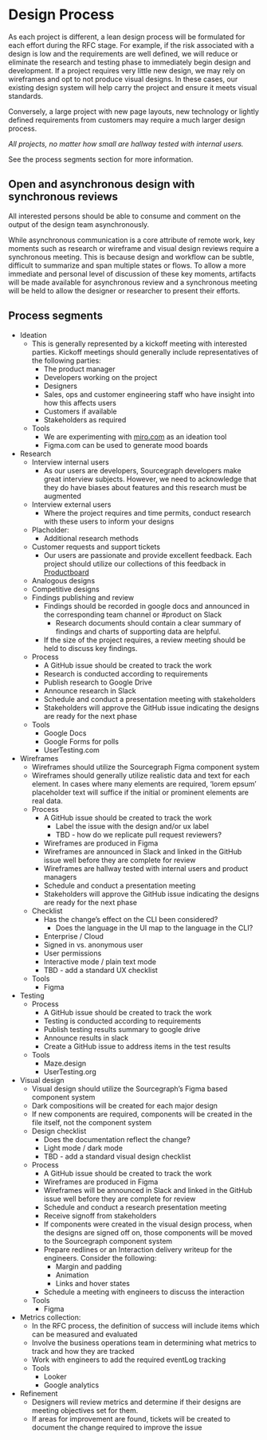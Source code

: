 # Design Process

As each project is different, a lean design process will be formulated for each effort during the RFC stage. For example, if the risk associated with a design is low and the requirements are well defined, we will reduce or eliminate the research and testing phase to immediately begin design and development.  If a project requires very little new design, we may rely on wireframes and opt to not produce visual designs. In these cases, our existing design system will help carry the project and ensure it meets visual standards.

Conversely, a large project with new page layouts, new technology or lightly defined requirements from customers may require a much larger design process.

_All projects, no matter how small are hallway tested with internal users._

See the process segments section for more information.

## Open and asynchronous design with synchronous reviews

All interested persons should be able to consume and comment on the output of the design team asynchronously. 

While asynchronous communication is a core attribute of remote work, key moments such as research or wireframe and visual design reviews require a synchronous meeting. This is because design and workflow can be subtle, difficult to summarize and span multiple states or flows. To allow a more immediate and personal level of discussion of these key moments, artifacts will be made available for asynchronous review and a synchronous meeting will be held to allow the designer or researcher to present their efforts.

## Process segments

*   Ideation
    *   This is generally represented by a kickoff meeting with interested parties. Kickoff meetings should generally include representatives of the following parties:
        *   The product manager
        *   Developers working on the project
        *   Designers
        *   Sales, ops and customer engineering staff who have insight into how this affects users
        *   Customers if available
        *   Stakeholders as required
    *   Tools
        *   We are experimenting with [miro.com](https://miro.com/) as an ideation tool
        *   Figma.com can be used to generate mood boards 
*   Research
    *   Interview internal users 
        *   As our users are developers, Sourcegraph developers make great interview subjects. However, we need to acknowledge that they do have biases about features and this research must be augmented 
    *   Interview external users
        *   Where the project requires and time permits, conduct research with these users to inform your designs
    *   Placholder: 
        *   Additional research methods
    *   Customer requests and support tickets
        *   Our users are passionate and provide excellent feedback. Each project should utilize our collections of this feedback in [Productboard](https://sourcegraph.productboard.com/)
    *   Analogous designs
    *   Competitive designs
    *   Findings publishing and review
        *   Findings should be recorded in google docs and announced in the corresponding team channel or #product on Slack
            *   Research documents should contain a clear summary of findings and charts of supporting data are helpful.
        *   If the size of the project requires, a review meeting should be held to discuss key findings.
    *   Process
        *   A GitHub issue should be created to track the work
        *   Research is conducted according to requirements
        *   Publish research to Google Drive
        *   Announce research in Slack
        *   Schedule and conduct a presentation meeting with stakeholders
        *   Stakeholders will approve the GitHub issue indicating the designs are ready for the next phase
    *   Tools
        *   Google Docs
        *   Google Forms for polls
        *   UserTesting.com
*   Wireframes
    *   Wireframes should utilize the Sourcegraph Figma component system
    *   Wireframes should generally utilize realistic data and text for each element. In cases where many elements are required, ‘lorem epsum’ placeholder text will suffice if the initial or prominent elements are real data.
    *   Process
        *   A GitHub issue should be created to track the work
            *   Label the issue with the design and/or ux label
            *   TBD - how do we replicate pull request reviewers? 
        *   Wireframes are produced in Figma
        *   Wireframes are announced in Slack and linked in the GitHub issue well before they are complete for review
        *   Wireframes are hallway tested with internal users and product managers
        *   Schedule and conduct a presentation meeting
        *   Stakeholders will approve the GitHub issue indicating the designs are ready for the next phase
    *   Checklist
        *   Has the change’s effect on the CLI been considered?
            *   Does the language in the UI map to the language in the CLI?
        *   Enterprise / Cloud
        *   Signed in vs. anonymous user
        *   User permissions
        *   Interactive mode / plain text mode
        *   TBD - add a standard UX checklist
    *   Tools
        *   Figma
*   Testing
    *   Process
        *   A GitHub issue should be created to track the work
        *   Testing is conducted according to requirements
        *   Publish testing results summary to google drive
        *   Announce results in slack
        *   Create a GitHub issue to address items in the test results
    *   Tools
        *   Maze.design
        *   UserTesting.org
*   Visual design
    *   Visual design should utilize the Sourcegraph’s Figma based component system
    *   Dark compositions will be created for each major design
    *   If new components are required, components will be created in the file itself, not the component system
    *   Design checklist
        *   Does the documentation reflect the change?
        *   Light mode / dark mode
        *   TBD - add a standard visual design checklist
    *   Process
        *   A GitHub issue should be created to track the work
        *   Wireframes are produced in Figma
        *   Wireframes will be announced in Slack and linked in the GitHub issue well before they are complete for review
        *   Schedule and conduct a research presentation meeting
        *   Receive signoff from stakeholders
        *   If components were created in the visual design process, when the designs are signed off on, those components will be moved to the Sourcegraph component system
        *   Prepare redlines or an Interaction delivery writeup for the engineers. Consider the following:
            *   Margin and padding 
            *   Animation
            *   Links and hover states
        *   Schedule a meeting with engineers to discuss the interaction 
    *   Tools
        *   Figma
*   Metrics collection:
    *   In the RFC process, the definition of success will include items which can be measured and evaluated
    *   Involve the business operations team in determining what metrics to track and how they are tracked
    *   Work with engineers to add the required eventLog tracking 
    *   Tools
        *   Looker
        *   Google analytics
*   Refinement
    *   Designers will review metrics and determine if their designs are meeting objectives set for them.
    *   If areas for improvement are found, tickets will be created to document the change required to improve the issue
